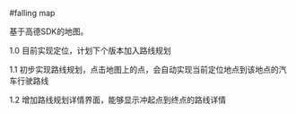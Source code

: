 #falling  map

基于高德SDK的地图。

1.0 目前实现定位，计划下个版本加入路线规划

1.1 初步实现路线规划，点击地图上的点，会自动实现当前定位地点到该地点的汽车行驶路线

1.2 增加路线规划详情界面，能够显示冲起点到终点的路线详情